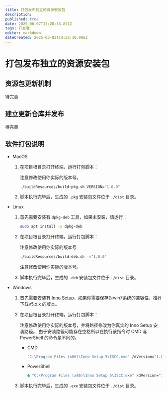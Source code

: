 ```yaml
---
title: 打包发布独立的资源安装包
description: 
published: true
date: 2025-06-07T15:28:33.831Z
tags: 开发者
editor: markdown
dateCreated: 2025-06-03T14:25:10.906Z
---
```


# 打包发布独立的资源安装包

## 资源包更新机制

待完善

## 建立更新仓库并发布

待完善

## 软件打包说明

- MacOS

    1. 在项目根目录打开终端，运行打包脚本：

        注意修改使用你实际的版本号。
        ``` bash
        ./buildResources/build-pkg.sh VERSION="1.0.0"
        ```

    2. 脚本执行完毕后，生成的 `.pkg` 安装包文件位于 `./dist` 目录。

- Linux

    1. 首先需要安装有 `dpkg-deb` 工具，如果未安装，请运行：

        ``` bash
        sudo apt install -y dpkg-deb
        ```

    2. 在项目根目录打开终端，运行打包脚本：

        注意修改使用你实际的版本号
        ``` bash
        ./buildResources/build-deb.sh -v"1.0.0"
        ```
        注意修改使用你实际的版本号。

    3. 脚本执行完毕后，生成的 `.deb` 安装包文件位于 `./dist` 目录。

- Windows

    1. 首先需要安装有 [Inno Setup](https://jrsoftware.org/isinfo.php)，如果你需要保存对win7系统的兼容性，推荐下载v5.x.x 的版本。
    
    2. 在项目根目录打开终端，运行打包脚本：

        注意修改使用你实际的版本号，并将路径修改为你真实的 Inno Setup 安装路径。
        由于安装路径可能存在空格所以在执行该指令时 CMD 与 PowerShell 的命令是不同的。
        
        - CMD
        
            ``` bat
            "C:\Program Files (x86)\Inno Setup 5\ISCC.exe" /dVersion="1.0.0" "./buildResources/setup.iss"
            ```

        - PowerShell
        
            ``` bat
            & "C:\Program Files (x86)\Inno Setup 5\ISCC.exe" /dVersion="1.0.0" "./buildResources/setup.iss"
            ```

    3. 脚本执行完毕后，生成的 `.exe` 安装包文件位于 `./dist` 目录。
